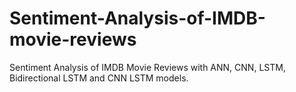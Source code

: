 # Sentiment-Analysis-of-IMDB-movie-reviews
Sentiment Analysis of IMDB Movie Reviews with ANN, CNN, LSTM, Bidirectional LSTM and CNN LSTM models.
